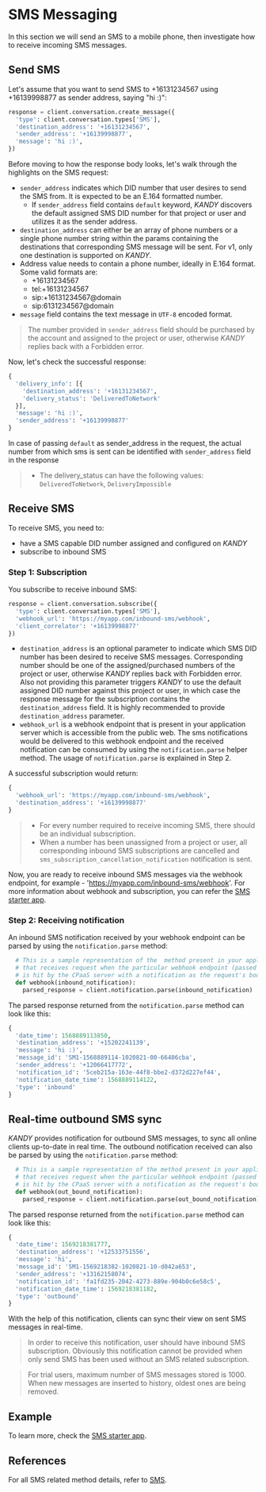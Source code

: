 # SMS Messaging
In this section we will send an SMS to a mobile phone, then investigate how to receive incoming SMS messages.

## Send SMS
Let's assume that you want to send SMS to +16131234567 using +16139998877 as sender address, saying "hi :)":

```python
response = client.conversation.create_message({
  'type': client.conversation.types['SMS'],
  'destination_address': '+16131234567',
  'sender_address': '+16139998877',
  'message': 'hi :)',
})
```
Before moving to how the response body looks, let's walk through the highlights on the SMS request:

+ `sender_address` indicates which DID number that user desires to send the SMS from. It is expected to be an E.164 formatted number.
    + If `sender_address` field contains `default` keyword, $KANDY$ discovers the default assigned SMS DID number for that project or user and utilizes it as the sender address.
+ `destination_address` can either be an array of phone numbers or a single phone number string within the params containing the destinations that corresponding SMS message will be sent. For v1, only one destination is supported on $KANDY$.
+ Address value needs to contain a phone number, ideally in E.164 format. Some valid formats are:
  - +16131234567
  - tel:+16131234567
  - sip:+16131234567@domain
  - sip:6131234567@domain
+ `message` field contains the text message in `UTF-8` encoded format.

> The number provided in `sender_address` field should be purchased by the account and assigned to the project or user, otherwise $KANDY$ replies back with a Forbidden error.

Now, let's check the successful response:

```python
{
  'delivery_info': [{
    'destination_address': '+16131234567',
    'delivery_status': 'DeliveredToNetwork'
  }],
  'message': 'hi :)',
  'sender_address': '+16139998877'
}
```
In case of passing `default` as sender_address in the request, the actual number from which sms is sent can be identified with `sender_address` field in the response

> + The delivery_status can have the following values: `DeliveredToNetwork`, `DeliveryImpossible`


## Receive SMS
To receive SMS, you need to:

+ have a SMS capable DID number assigned and configured on $KANDY$
+ subscribe to inbound SMS

### Step 1: Subscription
You subscribe to receive inbound SMS:

```python
response = client.conversation.subscribe({
  'type': client.conversation.types['SMS'],
  'webhook_url': 'https://myapp.com/inbound-sms/webhook',
  'client_correlator': '+16139998877'
})
```
<!-- test request/response and modify the params accordingly -->
+ `destination_address` is an optional parameter to indicate which SMS DID number has been desired to receive SMS messages. Corresponding number should be one of the assigned/purchased numbers of the project or user, otherwise $KANDY$ replies back with Forbidden error. Also not providing this parameter triggers $KANDY$ to use the default assigned DID number against this project or user, in which case the response message for the subscription contains the `destination_address` field. It is highly recommended to provide `destination_address` parameter.
+ `webhook_url` is a webhook endpoint that is present in your application server which is accessible from the public web. The sms notifications would be delivered to this webhook endpoint and the received notification can be consumed by using the `notification.parse` helper method. The usage of `notification.parse` is explained in Step 2.

A successful subscription would return:
```python
{
  'webhook_url': 'https://myapp.com/inbound-sms/webhook',
  'destination_address': '+16139998877'
}
```

> + For every number required to receive incoming SMS, there should be an individual subscription.
> + When a number has been unassigned from a project or user, all corresponding inbound SMS subscriptions are cancelled and `sms_subscription_cancellation_notification` notification is sent.

Now, you are ready to receive inbound SMS messages via the webhook endpoint, for example - 'https://myapp.com/inbound-sms/webhook'. For more information about webhook and subscription, you can refer the [SMS starter app](https://github.com/Kandy-IO/kandy-cpaas-python-sdk/tree/v1.2.1/examples/sms).

### Step 2: Receiving notification
An inbound SMS notification received by your webhook endpoint can be parsed by using the `notification.parse` method:

```python
  # This is a sample representation of the  method present in your application server
  # that receives request when the particular webhook endpoint (passed as webhook_url)
  # is hit by the CPaaS server with a notification as the request's body.
  def webhook(inbound_notification):
    parsed_response = client.notification.parse(inbound_notification)
```
The parsed response returned from the `notification.parse` method can look like this:
```python
{
  'date_time': 1568889113850,
  'destination_address': '+15202241139',
  'message': 'hi :)',
  'message_id': 'SM1-1568889114-1020821-00-66406cba',
  'sender_address': '+12066417772',
  'notification_id': '5ceb215a-163e-44f8-bbe2-d372d227ef44',
  'notification_date_time': 1568889114122,
  'type': 'inbound'
}
```

## Real-time outbound SMS sync
$KANDY$ provides notification for outbound SMS messages, to sync all online clients up-to-date in real time. The outbound notification received can also be parsed by using the `notification.parse` method:

```python
  # This is a sample representation of the method present in your application server
  # that receives request when the particular webhook endpoint (passed as webhook_url)
  # is hit by the CPaaS server with a notification as the request's body.
  def webhook(out_bound_notification):
    parsed_response = client.notification.parse(out_bound_notification)
```
The parsed response returned from the `notification.parse` method can look like this:

```python
{
  'date_time': 1569218381777,
  'destination_address': '+12533751556',
  'message': 'hi',
  'message_id': 'SM1-1569218382-1020821-10-d042a653',
  'sender_address': '+13162158074',
  'notification_id': 'fa1fd235-2042-4273-889e-904b0c6e58c5',
  'notification_date_time': 1569218381182,
  'type': 'outbound'
}
```
With the help of this notification, clients can sync their view on sent SMS messages in real-time.

> In order to receive this notification, user should have inbound SMS subscription. Obviously this notification cannot be provided when only send SMS has been used without an SMS related subscription.

> For trial users, maximum number of SMS messages stored is 1000. When new messages are inserted to history, oldest ones are being removed.

## Example
To learn more, check the [SMS starter app](https://github.com/Kandy-IO/kandy-cpaas-python-sdk/tree/v1.2.1/examples/sms).

## References
For all SMS related method details, refer to [SMS](/developer/references/python/1.2.0#sms-send).
